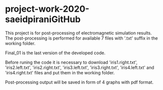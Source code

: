 # project-work-2020-saeidpiraniGitHub
This project is for post-processing of electromagnetic simulation results. The post-processing is performed for available 7 files with '.txt' suffix in the working folder. 

Final_01 is the last version of the developed code.

Before runing the code it is necessary to download 'iris1.right.txt', 'iris2.left.txt', 'iris2.right.txt', 'iris3.left.txt', 'iris3.right.txt', 'iris4.left.txt' and 'iris4.right.txt' files and put them in the working folder.

Post-processing output will be saved in form of 4 graphs with pdf format.

